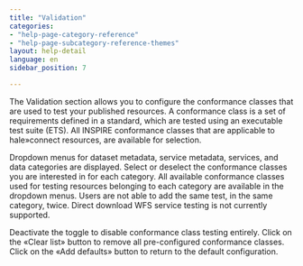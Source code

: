 ```yaml
---
title: "Validation"
categories:
- "help-page-category-reference"
- "help-page-subcategory-reference-themes"
layout: help-detail
language: en
sidebar_position: 7

---
```


The Validation section allows you to configure the conformance classes that are used to test your published resources. A conformance class is a set of requirements defined in a standard, which are tested using an executable test suite (ETS). All INSPIRE conformance classes that are applicable to hale»connect resources, are available for selection.

Dropdown menus for dataset metadata, service metadata, services, and data categories are displayed. Select or deselect the conformance classes you are interested in for each category. All available conformance classes used for testing resources belonging to each category are available in the dropdown menus. Users are not able to add the same test, in the same category, twice. Direct download WFS service testing is not currently supported.

Deactivate the toggle to disable conformance class testing entirely. Click on the «Clear list» button to remove all pre-configured conformance classes. Click on the «Add defaults» button to return to the default configuration.
